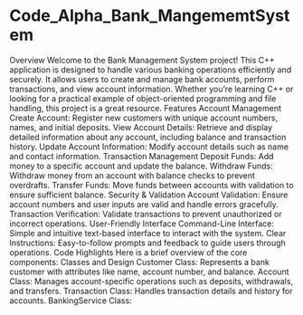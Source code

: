 # Code_Alpha_Bank_MangememtSystem
 Overview Welcome to the Bank Management System project! This C++ application is designed to handle various banking operations efficiently and securely. It allows users to create and manage bank accounts, perform transactions, and view account information. Whether you’re learning C++ or looking for a practical example of object-oriented programming and file handling, this project is a great resource.  Features Account Management Create Account: Register new customers with unique account numbers, names, and initial deposits. View Account Details: Retrieve and display detailed information about any account, including balance and transaction history. Update Account Information: Modify account details such as name and contact information. Transaction Management Deposit Funds: Add money to a specific account and update the balance. Withdraw Funds: Withdraw money from an account with balance checks to prevent overdrafts. Transfer Funds: Move funds between accounts with validation to ensure sufficient balance. Security & Validation Account Validation: Ensure account numbers and user inputs are valid and handle errors gracefully. Transaction Verification: Validate transactions to prevent unauthorized or incorrect operations. User-Friendly Interface Command-Line Interface: Simple and intuitive text-based interface to interact with the system. Clear Instructions: Easy-to-follow prompts and feedback to guide users through operations. Code Highlights Here is a brief overview of the core components:  Classes and Design Customer Class: Represents a bank customer with attributes like name, account number, and balance. Account Class: Manages account-specific operations such as deposits, withdrawals, and transfers. Transaction Class: Handles transaction details and history for accounts. BankingService Class: 
